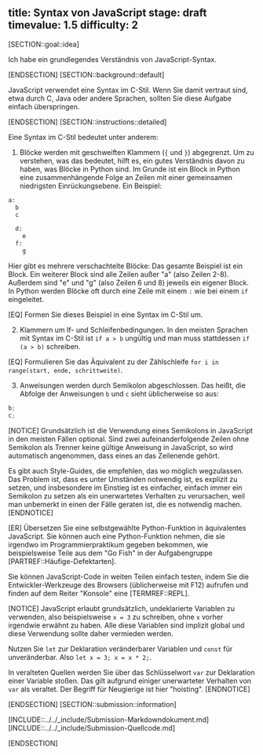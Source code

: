 title: Syntax von JavaScript
stage: draft
timevalue: 1.5
difficulty: 2
---
[SECTION::goal::idea]

Ich habe ein grundlegendes Verständnis von JavaScript-Syntax.

[ENDSECTION]
[SECTION::background::default]

JavaScript verwendet eine Syntax im C-Stil. Wenn Sie damit vertraut sind, etwa durch C, Java oder
andere Sprachen, sollten Sie diese Aufgabe einfach überspringen.

[ENDSECTION]
[SECTION::instructions::detailed]

Eine Syntax im C-Stil bedeutet unter anderem:

1. Blöcke werden mit geschweiften Klammern (`{` und `}`) abgegrenzt.
   Um zu verstehen, was das bedeutet, hilft es, ein gutes Verständnis davon zu haben, was Blöcke
   in Python sind. Im Grunde ist ein Block in Python eine zusammenhängende Folge an Zeilen mit
   einer gemeinsamen niedrigsten Einrückungsebene. Ein Beispiel:

```python
a:
  b
  c

  d:
    e
  f:
    g
```

Hier gibt es mehrere verschachtelte Blöcke: Das gesamte Beispiel ist ein Block. Ein weiterer Block
sind alle Zeilen außer "a" (also Zeilen 2-8). Außerdem sind "e" und "g" (also Zeilen 6 und 8)
jeweils ein eigener Block.
In Python werden Blöcke oft durch eine Zeile mit einem `:` wie bei einem `if` eingeleitet.

[EQ] Formen Sie dieses Beispiel in eine Syntax im C-Stil um.

2. Klammern um If- und Schleifenbedingungen. In den meisten Sprachen mit Syntax im C-Stil ist
   `if a > b` ungültig und man muss stattdessen `if (a > b)` schreiben.
  
[EQ] Formulieren Sie das Äquivalent zu der Zählschleife `for i in range(start, ende, schrittweite)`.

3. Anweisungen werden durch Semikolon abgeschlossen. Das heißt, die Abfolge der Anweisungen `b` und
   `c` sieht üblicherweise so aus:

```js
b;
c;
```
[NOTICE]
Grundsätzlich ist die Verwendung eines Semikolons in JavaScript in den meisten Fällen optional. Sind
zwei aufeinanderfolgende Zeilen ohne Semikolon als Trenner keine gültige Anweisung in JavaScript, so
wird automatisch angenommen, dass eines an das Zeilenende gehört.

Es gibt auch Style-Guides, die empfehlen, das wo möglich wegzulassen. Das Problem ist, dass es unter
Umständen notwendig ist, es explizit zu setzen, und insbesondere im Einstieg ist es einfacher, einfach
immer ein Semikolon zu setzen als ein unerwartetes Verhalten zu verursachen, weil man unbemerkt in
einen der Fälle geraten ist, die es notwendig machen. 
[ENDNOTICE]

[ER] Übersetzen Sie eine selbstgewählte Python-Funktion in äquivalentes JavaScript. Sie können auch
eine Python-Funktion nehmen, die sie irgendwo im Programmierpraktikum gegeben bekommen, wie
beispielsweise Teile aus dem "Go Fish" in der Aufgabengruppe [PARTREF::Häufige-Defektarten].

Sie können JavaScript-Code in weiten Teilen einfach testen, indem Sie die Entwickler-Werkzeuge des
Browsers (üblicherweise mit F12) aufrufen und finden auf dem Reiter "Konsole" eine [TERMREF::REPL].

[NOTICE]
JavaScript erlaubt grundsätzlich, undeklarierte Variablen zu verwenden, also beispielsweise `x = 3`
zu schreiben, ohne `x` vorher irgendwie erwähnt zu haben. Alle diese Variablen sind implizit global
und diese Verwendung sollte daher vermieden werden.

Nutzen Sie `let` zur Deklaration veränderbarer Variablen und `const` für unveränderbar.
Also `let x = 3; x = x * 2;`.

In veralteten Quellen werden Sie über das Schlüsselwort `var` zur Deklaration einer Variable stoßen.
Das gilt aufgrund einiger unerwarteter Verhalten von `var` als veraltet. Der Begriff für Neugierige
ist hier "hoisting".
[ENDNOTICE]

[ENDSECTION]
[SECTION::submission::information]

[INCLUDE::../../_include/Submission-Markdowndokument.md]
[INCLUDE::../../_include/Submission-Quellcode.md]

[ENDSECTION]
